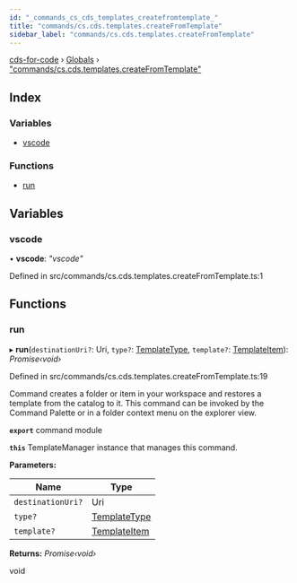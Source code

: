```yaml
---
id: "_commands_cs_cds_templates_createfromtemplate_"
title: "commands/cs.cds.templates.createFromTemplate"
sidebar_label: "commands/cs.cds.templates.createFromTemplate"
---
```


[cds-for-code](../index.md) › [Globals](../globals.md) › ["commands/cs.cds.templates.createFromTemplate"](_commands_cs_cds_templates_createfromtemplate_.md)

## Index

### Variables

* [vscode](_commands_cs_cds_templates_createfromtemplate_.md#vscode)

### Functions

* [run](_commands_cs_cds_templates_createfromtemplate_.md#run)

## Variables

###  vscode

• **vscode**: *"vscode"*

Defined in src/commands/cs.cds.templates.createFromTemplate.ts:1

## Functions

###  run

▸ **run**(`destinationUri?`: Uri, `type?`: [TemplateType](../enums/_components_templates_types_.templatetype.md), `template?`: [TemplateItem](../classes/_components_templates_types_.templateitem.md)): *Promise‹void›*

Defined in src/commands/cs.cds.templates.createFromTemplate.ts:19

Command creates a folder or item in your workspace and restores a template from the catalog to it.
This command can be invoked by the Command Palette or in a folder context menu on the explorer view.

**`export`** command module

**`this`** TemplateManager instance that manages this command.

**Parameters:**

Name | Type |
------ | ------ |
`destinationUri?` | Uri |
`type?` | [TemplateType](../enums/_components_templates_types_.templatetype.md) |
`template?` | [TemplateItem](../classes/_components_templates_types_.templateitem.md) |

**Returns:** *Promise‹void›*

void

